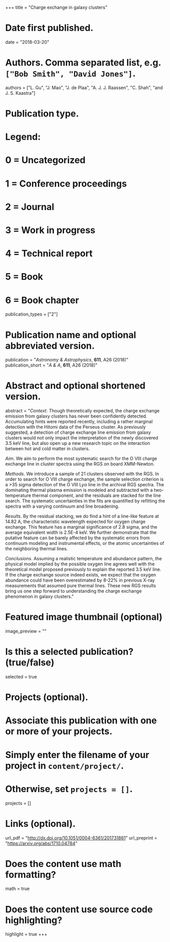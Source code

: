 +++
title = "Charge exchange in galaxy clusters"

# Date first published.
date = "2018-03-20"

# Authors. Comma separated list, e.g. `["Bob Smith", "David Jones"]`.
authors = ["L. Gu", "J. Mao", "J. de Plaa", "A. J. J. Raassen", "C. Shah", "and J. S. Kaastra"]

# Publication type.
# Legend:
# 0 = Uncategorized
# 1 = Conference proceedings
# 2 = Journal
# 3 = Work in progress
# 4 = Technical report
# 5 = Book
# 6 = Book chapter
publication_types = ["2"]

# Publication name and optional abbreviated version.
publication = "*Astronomy & Astrophysics*, **611**, A26 (2018)"
publication_short = "*A & A*, **611**, A26 (2018)"

# Abstract and optional shortened version.
abstract = "*Context*. Though theoretically expected, the charge exchange emission from galaxy clusters has never been confidently detected. Accumulating hints were reported recently, including a rather marginal detection with the Hitomi data of the Perseus cluster. As previously suggested, a detection of charge exchange line emission from galaxy clusters would not only impact the interpretation of the newly discovered 3.5 keV line, but also open up a new research topic on the interaction between hot and cold matter in clusters.

*Aim*. We aim to perform the most systematic search for the O VIII charge exchange line in cluster spectra using the RGS on board XMM-Newton.

*Methods*. We introduce a sample of 21 clusters observed with the RGS. In order to search for O VIII charge exchange, the sample selection criterion is a >35 sigma detection of the O VIII Lyα line in the archival RGS spectra. The dominating thermal plasma emission is modeled and subtracted with a two-temperature thermal component, and the residuals are stacked for the line search. The systematic uncertainties in the fits are quantified by refitting the spectra with a varying continuum and line broadening.

*Results*. By the residual stacking, we do find a hint of a line-like feature at 14.82 A, the characteristic wavelength expected for oxygen charge exchange. This feature has a marginal significance of 2.8 sigma, and the average equivalent width is 2.5E-4 keV. We further demonstrate that the putative feature can be barely affected by the systematic errors from continuum modeling and instrumental effects, or the atomic uncertainties of the neighboring thermal lines.

*Conclusions*. Assuming a realistic temperature and abundance pattern, the physical model implied by the possible oxygen line agrees well with the theoretical model proposed previously to explain the reported 3.5 keV line. If the charge exchange source indeed exists, we expect that the oxygen abundance could have been overestimated by 8-22% in previous X-ray measurements that assumed pure thermal lines. These new RGS results bring us one step forward to understanding the charge exchange phenomenon in galaxy clusters."

# Featured image thumbnail (optional)
image_preview = ""

# Is this a selected publication? (true/false)
selected = true

# Projects (optional).
#   Associate this publication with one or more of your projects.
#   Simply enter the filename of your project in `content/project/`.
#   Otherwise, set `projects = []`.
projects = []

# Links (optional).
url_pdf = "http://dx.doi.org/10.1051/0004-6361/201731861"
url_preprint = "https://arxiv.org/abs/1710.04784"

# Does the content use math formatting?
math = true

# Does the content use source code highlighting?
highlight = true
+++
